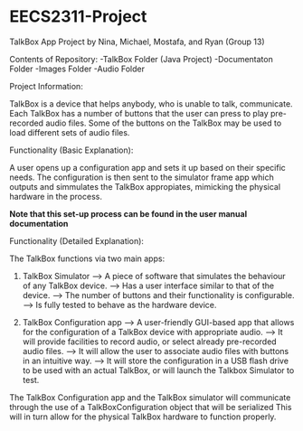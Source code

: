 # EECS2311-Project

TalkBox App Project by Nina, Michael, Mostafa, and Ryan (Group 13)

Contents of Repository:
-TalkBox Folder (Java Project)
-Documentaton Folder
-Images Folder
-Audio Folder

Project Information:

TalkBox is a device that helps anybody, who is unable to talk, communicate. 
Each TalkBox has a number of buttons that the user can press to play pre-recorded audio files. 
Some of the buttons on the TalkBox may be used to load different sets of audio files.

Functionality (Basic Explanation):

A user opens up a configuration app and sets it up based on their specific needs. The configuration is then sent to the
simulator frame app which outputs and simmulates the TalkBox appropiates, mimicking the physical hardware in the process.

**Note that this set-up process can be found in the user manual documentation**

Functionality (Detailed Explanation):

The TalkBox functions via two main apps:

1. TalkBox Simulator
--> A piece of software that simulates the behaviour of any TalkBox device.
--> Has a user interface similar to that of the device.
--> The number of buttons and their functionality is configurable.
--> Is fully tested to behave as the hardware device.

2. TalkBox Configuration app
--> A user-friendly GUI-based app that allows for the configuration of a TalkBox device with appropriate audio.
--> It will provide facilities to record audio, or select already pre-recorded audio files.
--> It will allow the user to associate audio files with buttons in an intuitive way.
--> It will store the configuration in a USB flash drive to be used with an actual TalkBox, or will launch the Talkbox Simulator to test.

The TalkBox Configuration app and the TalkBox simulator will communicate through the use of a TalkBoxConfiguration object that will be serialized
This will in turn allow for the physical TalkBox hardware to function properly.

